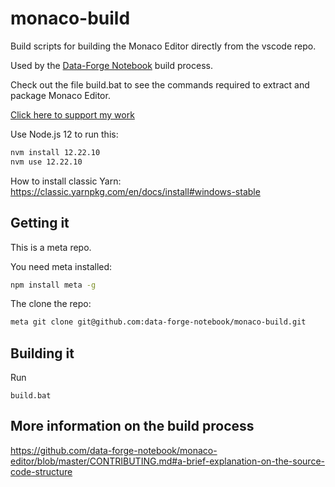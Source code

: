 # monaco-build

Build scripts for building the Monaco Editor directly from the vscode repo.

Used by the [Data-Forge Notebook](http://www.data-forge-notebook.com/) build process.

Check out the file build.bat to see the commands required to extract and package Monaco Editor.

[Click here to support my work](https://www.codecapers.com.au/about#support-my-work)

Use Node.js 12 to run this:

```bash
nvm install 12.22.10
nvm use 12.22.10
```

How to install classic Yarn:
https://classic.yarnpkg.com/en/docs/install#windows-stable

## Getting it

This is a meta repo.

You need meta installed:

```bash
npm install meta -g
```

The clone the repo:

```bash
meta git clone git@github.com:data-forge-notebook/monaco-build.git
```

## Building it

Run

    build.bat



## More information on the build process

https://github.com/data-forge-notebook/monaco-editor/blob/master/CONTRIBUTING.md#a-brief-explanation-on-the-source-code-structure
